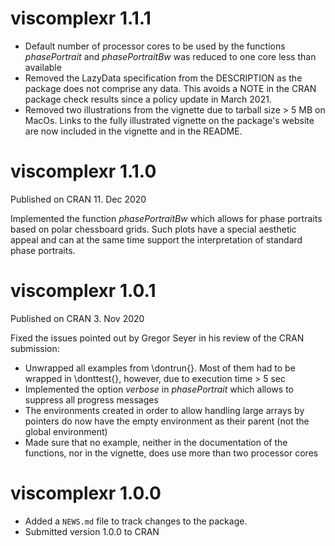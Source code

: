 # viscomplexr 1.1.1

* Default number of processor cores to be used by the functions 
  *phasePortrait* and *phasePortraitBw* was reduced to one core less than 
  available
* Removed the LazyData specification from the DESCRIPTION as the package
  does not comprise any data. This avoids a NOTE in the CRAN package check
  results since a policy update in March 2021.
* Removed two illustrations from the vignette due to tarball size > 5 MB on 
  MacOs. Links to the fully illustrated vignette on the package's website are 
  now included in the vignette and in the README.


# viscomplexr 1.1.0

Published on CRAN 11. Dec 2020

Implemented the function *phasePortraitBw* which allows for phase portraits 
based on polar chessboard grids. Such plots have a special aesthetic appeal and 
can at the same time support the interpretation of standard phase portraits.

# viscomplexr 1.0.1

Published on CRAN 3. Nov 2020

Fixed the issues pointed out by Gregor Seyer in his review of the CRAN 
submission:

* Unwrapped all examples from \\dontrun{}. Most of them had to be wrapped in 
  \\donttest{}, however, due to execution time > 5 sec
* Implemented the option *verbose* in *phasePortrait* which allows to suppress 
  all progress messages
* The environments created in order to allow handling large arrays by pointers 
  do now have the empty environment as their parent (not the global environment)
* Made sure that no example, neither in the documentation of the functions, nor 
  in the vignette, does use more than two processor cores

# viscomplexr 1.0.0

* Added a `NEWS.md` file to track changes to the package.
* Submitted version 1.0.0 to CRAN
